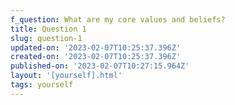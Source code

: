 ```yaml
---
f_question: What are my core values and beliefs?
title: Question 1
slug: question-1
updated-on: '2023-02-07T10:25:37.396Z'
created-on: '2023-02-07T10:25:37.396Z'
published-on: '2023-02-07T10:27:15.964Z'
layout: '[yourself].html'
tags: yourself
---
```




